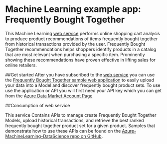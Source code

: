 <properties title="Machine Learning example app: Frequently Bought Together" pageTitle="Machine Learning example app: Frequently Bought Together | Azure" description="A Machine Learning web service that performs online shopping cart analysis to produce product recommendations of items frequently bought together from historical transactions provided by the user." metaKeywords="" services="machine-learning" solutions="" documentationCenter="" authors="coromt" manager="paulettm" editor="cgronlun" videoId="" scriptId="" />

<tags ms.service="machine-learning" ms.workload="data-services" ms.tgt_pltfrm="na" ms.devlang="na" ms.topic="article" ms.date="10/17/2014" ms.author="coromt" /> 

# Machine Learning example app: Frequently Bought Together
 
This Machine Learning [web service]( https://datamarket.azure.com/dataset/amla/mba) performs online shopping cart analysis to produce product recommendations of items frequently bought together from historical transactions provided by the user. Frequently Bought Together recommendations helps shoppers identify products in a catalog that are most relevant when purchasing a specific item. Prominently showing these recommendations have proven effective in lifting sales for online retailers. 
  
##Get started 
After you have subscribed to the [web service]( https://datamarket.azure.com/dataset/amla/mba) you can use the [Frequently Bought Together sample web application](https://marketbasket.cloudapp.net/) to easily upload your data  into a Model and discover frequently bought product sets.  To use use the application or API you will first need your API key which you can get from the [Azure Data Market Account Page](https://datamarket.azure.com/account)

##Consumption of web service 

This service Contains APIs to manage create Frequently Bought Together Models, upload historical transactions, and retrieve the best ranked frequently bought together product set for a given product.  Samples that demonstrate how to use these APIs can be found on the [Azure-MachineLearning-DataScience repo on GitHub](https://github.com/Azure/Azure-MachineLearning-DataScience/tree/master/Apps/FrequentlyBoughtTogether).


<!--HONumber=27-->

